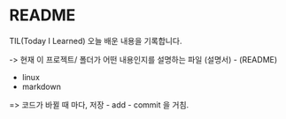 # README

TIL(Today I Learned)
오늘 배운 내용을 기록합니다. 

-> 현재 이 프로젝트/ 폴더가 어떤 내용인지를 설명하는 파일 (설명서) - (README)

- linux
- markdown

=> 코드가 바뀔 때 마다, 저장 - add - commit 을 거침. 